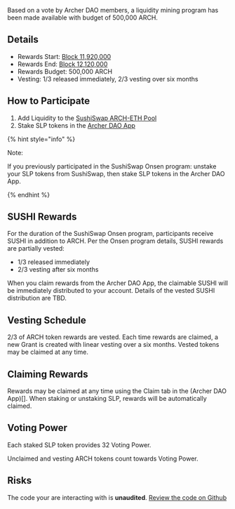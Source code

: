 Based on a vote by Archer DAO members, a liquidity mining program has been made available with budget of 500,000 ARCH.

## Details

* Rewards Start: [Block 11,920,000](https://etherscan.io/block/countdown/11920000)
* Rewards End: [Block 12,120,000](https://etherscan.io/block/countdown/12120000)
* Rewards Budget: 500,000 ARCH
* Vesting: 1/3 released immediately, 2/3 vesting over six months

## How to Participate

1. Add Liquidity to the [SushiSwap ARCH-ETH Pool](https://app.sushi.com/pair/0x4441eb3076f828d5176f4fe74d7c775542dae106)
2. Stake SLP tokens in the [Archer DAO App](http://app.archerdao.io/)

{% hint style="info" %}

Note:  

If you previously participated in the SushiSwap Onsen program: unstake your SLP tokens from SushiSwap, then stake SLP tokens in the Archer DAO App.

{% endhint %}

## SUSHI Rewards

For the duration of the SushiSwap Onsen program, participants receive SUSHI in addition to ARCH. Per the Onsen program details, SUSHI rewards are partially vested:
* 1/3 released immediately
* 2/3 vesting after six months

When you claim rewards from the Archer DAO App, the claimable SUSHI will be immediately distributed to your account. Details of the vested SUSHI distribution are TBD.

## Vesting Schedule

2/3 of ARCH token rewards are vested. Each time rewards are claimed, a new Grant is created with linear vesting over a six months. Vested tokens may be claimed at any time.

## Claiming Rewards

Rewards may be claimed at any time using the Claim tab in the (Archer DAO App)[]. When staking or unstaking SLP, rewards will be automatically claimed.

## Voting Power

Each staked SLP token provides 32 Voting Power.

Unclaimed and vesting ARCH tokens count towards Voting Power.

## Risks

The code your are interacting with is **unaudited**. [Review the code on Github](https://github.com/archerdao/governance)